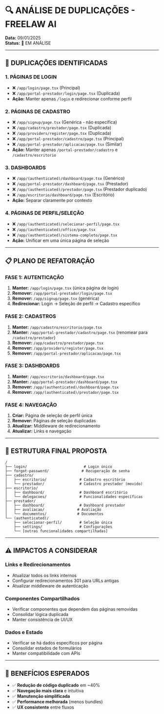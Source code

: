 # 🔍 ANÁLISE DE DUPLICAÇÕES - FREELAW AI

**Data:** 09/01/2025  
**Status:** 🔄 EM ANÁLISE

---

## 🚨 DUPLICAÇÕES IDENTIFICADAS

### **1. PÁGINAS DE LOGIN**
- ❌ `/app/login/page.tsx` (Principal)
- ❌ `/app/portal-prestador/login/page.tsx` (Duplicada)
- **Ação:** Manter apenas `/login` e redirecionar conforme perfil

### **2. PÁGINAS DE CADASTRO**
- ❌ `/app/signup/page.tsx` (Genérica - não específica)
- ❌ `/app/cadastro/prestador/page.tsx` (Duplicada)
- ❌ `/app/providers/register/page.tsx` (Duplicada)
- ❌ `/app/portal-prestador/cadastro/page.tsx` (Principal)
- ❌ `/app/portal-prestador/aplicacao/page.tsx` (Similar)
- **Ação:** Manter apenas `/portal-prestador/cadastro` e `/cadastro/escritorio`

### **3. DASHBOARDS**
- ❌ `/app/(authenticated)/dashboard/page.tsx` (Genérico)
- ❌ `/app/portal-prestador/dashboard/page.tsx` (Prestador)
- ❌ `/app/(authenticated)/prestador/page.tsx` (Prestador duplicado)
- ❌ `/app/escritorio/dashboard/page.tsx` (Escritório)
- **Ação:** Separar claramente por contexto

### **4. PÁGINAS DE PERFIL/SELEÇÃO**
- ❌ `/app/(authenticated)/selecionar-perfil/page.tsx`
- ❌ `/app/(authenticated)/office/page.tsx`
- ❌ `/app/(authenticated)/sistema-completo/page.tsx`
- **Ação:** Unificar em uma única página de seleção

---

## 📋 PLANO DE REFATORAÇÃO

### **FASE 1: AUTENTICAÇÃO**
1. **Manter:** `/app/login/page.tsx` (única página de login)
2. **Remover:** `/app/portal-prestador/login/page.tsx`
3. **Remover:** `/app/signup/page.tsx` (genérica)
4. **Redirecionar:** Login → Seleção de perfil → Cadastro específico

### **FASE 2: CADASTROS**
1. **Manter:** `/app/cadastro/escritorio/page.tsx`
2. **Manter:** `/app/portal-prestador/cadastro/page.tsx` (renomear para `/cadastro/prestador`)
3. **Remover:** `/app/cadastro/prestador/page.tsx`
4. **Remover:** `/app/providers/register/page.tsx`
5. **Remover:** `/app/portal-prestador/aplicacao/page.tsx`

### **FASE 3: DASHBOARDS**
1. **Manter:** `/app/escritorio/dashboard/page.tsx`
2. **Manter:** `/app/portal-prestador/dashboard/page.tsx`
3. **Remover:** `/app/(authenticated)/dashboard/page.tsx`
4. **Remover:** `/app/(authenticated)/prestador/page.tsx`

### **FASE 4: NAVEGAÇÃO**
1. **Criar:** Página de seleção de perfil única
2. **Remover:** Páginas de seleção duplicadas
3. **Atualizar:** Middleware de redirecionamento
4. **Atualizar:** Links e navegação

---

## 🎯 ESTRUTURA FINAL PROPOSTA

```
/
├── login/                          # Login único
├── forgot-password/               # Recuperação de senha
├── cadastro/
│   ├── escritorio/               # Cadastro escritório
│   └── prestador/                # Cadastro prestador (movido)
├── escritorio/
│   ├── dashboard/                # Dashboard escritório
│   └── delegacoes/               # Funcionalidades específicas
├── prestador/
│   ├── dashboard/                # Dashboard prestador
│   ├── avaliacao/               # Avaliação
│   └── documentos/              # Documentos
└── (authenticated)/
    ├── selecionar-perfil/        # Seleção única
    ├── settings/                 # Configurações
    └── [outras funcionalidades compartilhadas]
```

---

## ⚠️ IMPACTOS A CONSIDERAR

### **Links e Redirecionamentos**
- Atualizar todos os links internos
- Configurar redirecionamentos 301 para URLs antigas
- Atualizar middleware de autenticação

### **Componentes Compartilhados**
- Verificar componentes que dependem das páginas removidas
- Consolidar lógica duplicada
- Manter consistência de UI/UX

### **Dados e Estado**
- Verificar se há dados específicos por página
- Consolidar estados de formulários
- Manter compatibilidade com APIs

---

## 🚀 BENEFÍCIOS ESPERADOS

- ✅ **Redução de código duplicado** em ~40%
- ✅ **Navegação mais clara** e intuitiva
- ✅ **Manutenção simplificada**
- ✅ **Performance melhorada** (menos bundles)
- ✅ **UX consistente** entre fluxos
